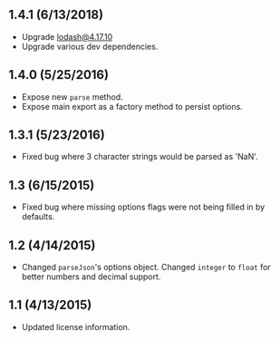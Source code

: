 ## 1.4.1 (6/13/2018)

* Upgrade lodash@4.17.10
* Upgrade various dev dependencies.

## 1.4.0 (5/25/2016)

* Expose new `parse` method.
* Expose main export as a factory method to persist options.

## 1.3.1 (5/23/2016)

* Fixed bug where 3 character strings would be parsed as 'NaN'.

## 1.3 (6/15/2015)

* Fixed bug where missing options flags were not being filled in by defaults.

## 1.2 (4/14/2015)

* Changed `parseJson`'s options object. Changed `integer` to `float` for better numbers and decimal support.

## 1.1 (4/13/2015)

* Updated license information.
